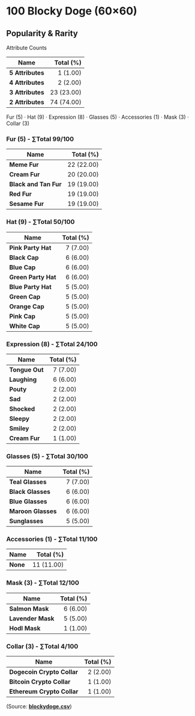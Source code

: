 # 100 Blocky Doge (60×60)



## Popularity & Rarity


Attribute Counts

|Name|Total (%)|
|--------|----------:|
| **5 Attributes** | 1 (1.00) |
| **4 Attributes** | 2 (2.00) |
| **3 Attributes** | 23 (23.00) |
| **2 Attributes** | 74 (74.00) |

Fur (5) · Hat (9) · Expression (8) · Glasses (5) · Accessories (1) · Mask (3) · Collar (3)

### Fur (5) - ∑Total 99/100

|Name|Total (%)|
|--------|----------:|
| **Meme Fur** | 22 (22.00) |
| **Cream Fur** | 20 (20.00) |
| **Black and Tan Fur** | 19 (19.00) |
| **Red Fur** | 19 (19.00) |
| **Sesame Fur** | 19 (19.00) |


### Hat (9) - ∑Total 50/100

|Name|Total (%)|
|--------|----------:|
| **Pink Party Hat** | 7 (7.00) |
| **Black Cap** | 6 (6.00) |
| **Blue Cap** | 6 (6.00) |
| **Green Party Hat** | 6 (6.00) |
| **Blue Party Hat** | 5 (5.00) |
| **Green Cap** | 5 (5.00) |
| **Orange Cap** | 5 (5.00) |
| **Pink Cap** | 5 (5.00) |
| **White Cap** | 5 (5.00) |


### Expression (8) - ∑Total 24/100

|Name|Total (%)|
|--------|----------:|
| **Tongue Out** | 7 (7.00) |
| **Laughing** | 6 (6.00) |
| **Pouty** | 2 (2.00) |
| **Sad** | 2 (2.00) |
| **Shocked** | 2 (2.00) |
| **Sleepy** | 2 (2.00) |
| **Smiley** | 2 (2.00) |
| **Cream Fur** | 1 (1.00) |


### Glasses (5) - ∑Total 30/100

|Name|Total (%)|
|--------|----------:|
| **Teal Glasses** | 7 (7.00) |
| **Black Glasses** | 6 (6.00) |
| **Blue Glasses** | 6 (6.00) |
| **Maroon Glasses** | 6 (6.00) |
| **Sunglasses** | 5 (5.00) |


### Accessories (1) - ∑Total 11/100

|Name|Total (%)|
|--------|----------:|
| **None** | 11 (11.00) |


### Mask (3) - ∑Total 12/100

|Name|Total (%)|
|--------|----------:|
| **Salmon Mask** | 6 (6.00) |
| **Lavender Mask** | 5 (5.00) |
| **Hodl Mask** | 1 (1.00) |


### Collar (3) - ∑Total 4/100

|Name|Total (%)|
|--------|----------:|
| **Dogecoin Crypto Collar** | 2 (2.00) |
| **Bitcoin Crypto Collar** | 1 (1.00) |
| **Ethereum Crypto Collar** | 1 (1.00) |





(Source: [**blockydoge.csv**](blockydoge.csv))


